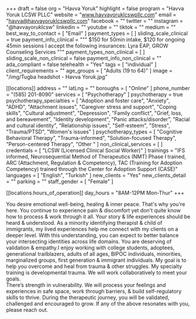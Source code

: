 +++
draft = false
org = "Havva Yoruk"
highlight = false
program = "Havva Yoruk LCSW PLLC"
website = "www.havvayoruklcswpllc.com"
email = "havva@havvayoruklcswpllc.com"
facebook = ""
twitter = ""
instagram = "@havvayoruklcsw"
linkedin = ""
youtube = ""
tiktok = ""
medium = ""
best_way_to_contact = [ "Email" ]
payment_types = [ ]
sliding_scale_clinical = true
payment_info_clinical = """
$150 for 50min intake, $120 for ongoing 45min sessions
I accept the following insurances: Lyra EAP, GROW Counseling Services """
payment_types_non_clinical = [ ]
sliding_scale_non_clinical = false
payment_info_non_clinical = ""
ada_compliant = false
telehealth = "Yes"
tags = [ "individual" ]
client_requirements = ""
age_groups = [ "Adults (19 to 64)" ]
image = "/img/Tugba headshot - Havva Yoruk.jpg"

[[locations]]
address = ""
latLng = ""
boroughs = [ "Online" ]
phone_number = "(585) 201-8090"
services = [ "Psychotherapy" ]
psychotherapy = true
psychotherapy_specialties = [
  "Adoption and foster care",
  "Anxiety",
  "ADHD",
  "Attachment issues",
  "Caregiver stress and support",
  "Coping skills",
  "Cultural adjustment",
  "Depression",
  "Family conflict",
  "Grief, loss, and bereavement",
  "Identity development",
  "Panic attacks/disorder",
  "Racial and cultural identity",
  "Relationship issues",
  "Self-esteem",
  "Stress",
  "Trauma/PTSD",
  "Women's issues"
]
psychotherapy_types = [
  "Cognitive Behavioral Therapy",
  "Trauma-informed",
  "Solution-focused Therapy",
  "Person-centered Therapy",
  "Other "
]
non_clinical_services = [ ]
credentials = [ "LCSW (Licensed Clinical Social Worker)" ]
trainings = "IFS informed, Neurosequential Method of Therapeutics (NMT) Phase I trained, ARC (Attachment, Regulation & Competency), TAC (Training for Adoption Competency) trained through the Center for Adoption Support (CASE)"
languages = [ "English", "Turkish" ]
new_clients = "Yes"
new_clients_detail = ""
parking = ""
staff_gender = [ "Female" ]

  [[locations.hours_of_operation]]
  day_hours = "8AM-12PM Mon-Thur"
+++

You desire emotional well-being, healing & inner peace. That's why you're here. You continue to experience pain & discomfort yet don't quite know how to process & work through it all. Your story & life experiences should be heard & understood. As a minority identifying therapist & child of immigrants, my lived experiences help me connect with my clients on a deeper level. With this understanding, you can expect to better balance your intersecting identities across life domains. You are deserving of validation & empathy.I enjoy working with college students, adoptees, generational trailblazers, adults of all ages, BIPOC individuals, minorities, marginalized groups, first generation & immigrant individuals. My goal is to help you overcome and heal from trauma & other struggles. My specialty training is developmental trauma. We will work collaboratively to meet your goals. <br>
There’s strength in vulnerability. We will process your feelings and experiences in safe space, work through barriers, & build self-regulatory skills to thrive. During the therapeutic journey, you will be validated, challenged and encouraged to grow. If any of the above resonates with you, please reach out. <br>
